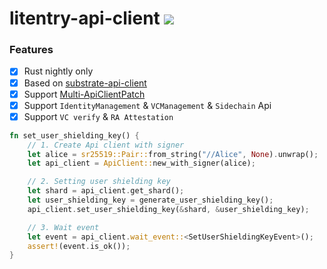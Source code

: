 # litentry-api-client [![](https://img.shields.io/tokei/lines/github/zTgx/litentry-api-client?style=flat-square)](https://img.shields.io/tokei/lines/github/zTgx/litentry-api-client?style=for-the-badge)

### Features
- [x] Rust nightly only
- [x] Based on [substrate-api-client](https://github.com/scs/substrate-api-client)
- [x] Support [Multi-ApiClientPatch](./src/api_client_patch/)
- [x] Support `IdentityManagement` & `VCManagement` & `Sidechain` Api
- [x] Support `VC verify` & `RA Attestation`

```rust
fn set_user_shielding_key() {
    // 1. Create Api client with signer
    let alice = sr25519::Pair::from_string("//Alice", None).unwrap();
    let api_client = ApiClient::new_with_signer(alice);

    // 2. Setting user shielding key
    let shard = api_client.get_shard();
    let user_shielding_key = generate_user_shielding_key();
    api_client.set_user_shielding_key(&shard, &user_shielding_key);

    // 3. Wait event
    let event = api_client.wait_event::<SetUserShieldingKeyEvent>();
    assert!(event.is_ok());
}
```
